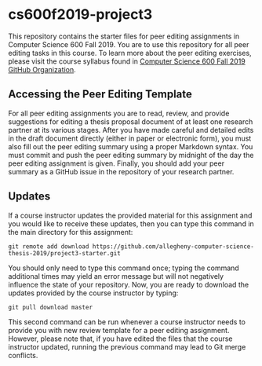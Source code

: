 # cs600f2019-project3

This repository contains the starter files for peer editing assignments in
Computer Science 600 Fall 2019. You are to use this repository for all 
peer editing tasks in this course.  To learn more about the peer editing exercises, please
visit the course syllabus found in [Computer Science 600 Fall 2019 GitHub
Organization](https://github.com/allegheny-computer-science-thesis-2019).

## Accessing the Peer Editing Template

For all peer editing assignments you are to read, review, and provide suggestions 
for editing a thesis proposal document  of at least one research partner at its various stages. 
After you have made careful and detailed edits in the draft document directly 
(either in paper or electronic form), you must also fill out the peer editing summary 
using a proper Markdown syntax. You must commit and push the peer editing 
summary by midnight of the day the peer editing assignment
is given. Finally, you should add your peer summary as a GitHub issue in the
repository of your research partner.

## Updates

If a course instructor updates the provided material for this assignment and
you would like to receive these updates, then you can type this command in the
main directory for this assignment:

```
git remote add download https://github.com/allegheny-computer-science-thesis-2019/project3-starter.git
```

You should only need to type this command once; typing the command additional
times may yield an error message but will not negatively influence the state of
your repository. Now, you are ready to download the updates provided by the
course instructor by typing:

```
git pull download master
```

This second command can be run whenever a course instructor needs to provide you
with new review template for a peer editing assignment. However, please note that, if you have
edited the files that the course instructor updated, running the previous
command may lead to Git merge conflicts. 